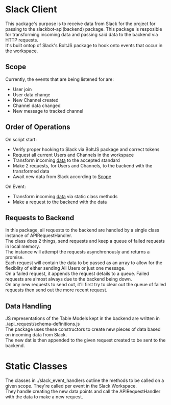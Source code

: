 # Slack Client

This package's purpose is to receive data from Slack for the project for passing to the slackbot-api(backend) package.
This package is resposible for transforming incoming data and passing said data to the backend via HTTP requests.  
It's built ontop of Slack's BoltJS package to hook onto events that occur in the workspace. 
  
## Scope
Currently, the events that are being listened for are:
- User join
- User data change
- New Channel created
- Channel data changed
- New message to tracked channel
  
## Order of Operations

On script start:
- Verify proper hooking to Slack via BoltJS package and correct tokens
- Request all current Users and Channels in the workspace
- Transform incoming [data](#data-handling) to the accepted standard 
- Make 2 requests, for Users and Channels, to the backend with the transformed data
- Await new data from Slack according to [Scope](#scope)

On Event:
- Transform incoming [data](#data-handling) via static class methods
- Make a request to the backend with the data

## Requests to Backend
In this package, all requests to the backend are handled by a single class instance of APIRequestHandler.  
The class does 2 things, send requests and keep a queue of failed requests in local memory.  
The instance will attempt the requests asynchronously and returns a promise.  
Each request will contain the data to be passed as an array to allow for the flexiblity of either sending All Users or just one message.  
On a failed request, it appends the request details to a queue. Failed requests are almost always due to the backend being down.  
On any new requests to send out, it'll first try to clear out the queue of failed requests then send out the more recent request.  

## Data Handling
JS representations of the Table Models kept in the backend are written in ./api_request/schema-definitions.js  
The package uses these constructors to create new pieces of data based on incoming data from Slack.  
The new dat is then appended to the given request created to be sent to the backend.  

# Static Classes
The classes in ./slack_event_handlers outline the methods to be called on a given scope. They're called per event in the Slack Workspace.  
They handle creating the new data points and call the APIRequestHandler with the data to make a new request.






